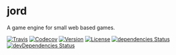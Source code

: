 # jord
A game engine for small web based games.

[![Travis](https://img.shields.io/travis/rhmoller/jord.svg)](https://travis-ci.org/rhmoller/jord)
[![Codecov](https://img.shields.io/codecov/c/github/rhmoller/jord.svg)](https://codecov.io/github/rhmoller/jord)
[![Version](https://img.shields.io/npm/v/jord.svg)](http://npm.im/jord)
[![License](https://img.shields.io/npm/l/jord.svg)](http://opensource.org/licenses/MIT)
[![dependencies Status](https://david-dm.org/rhmoller/jord/status.svg)](https://david-dm.org/rhmoller/jord)
[![devDependencies Status](https://david-dm.org/rhmoller/jord/dev-status.svg)](https://david-dm.org/rhmoller/jord?type=dev)